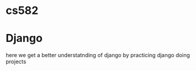 # cs582
# Django
here we get a better understatnding of django
by practicing django doing projects

 
 
